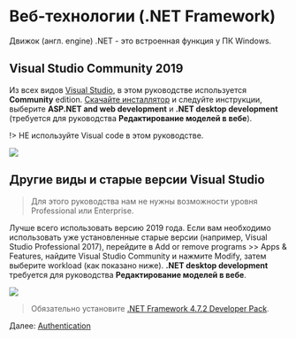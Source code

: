 # Веб-технологии (.NET Framework)

Движок (англ. engine) .NET - это встроенная функция у ПК Windows.

## Visual Studio Community 2019

Из всех видов [Visual Studio](https://visualstudio.microsoft.com/vs/), в этом руководстве используется **Community** edition. [Скачайте инсталлятор](https://visualstudio.microsoft.com/vs/) и следуйте инструкции, выберите **ASP.NET and web development** и **.NET desktop development** (требуется для руководства **Редактирование моделей в вебе**).

!> НЕ используйте Visual code в этом руководстве.

![](_media/net/workloads_2019.png)


## Другие виды и старые версии Visual Studio

> Для этого руководства нам не нужны возможности уровня Professional или Enterprise.

Лучше всего использовать версию 2019 года. Если вам необходимо использовать уже установленные старые версии (например, Visual Studio Professional 2017), перейдите в Add or remove programs >> Apps & Features, найдите Visual Studio Community и нажмите Modify, затем выберите workload (как показано ниже). **.NET desktop development** требуется для руководства **Редактирование моделей в вебе**.

![](_media/net/workloads_2017.png)

> Обязательно установите [.NET Framework 4.7.2 Developer Pack](https://dotnet.microsoft.com/download/dotnet-framework/net472).

Далее: [Authentication](oauth/)
